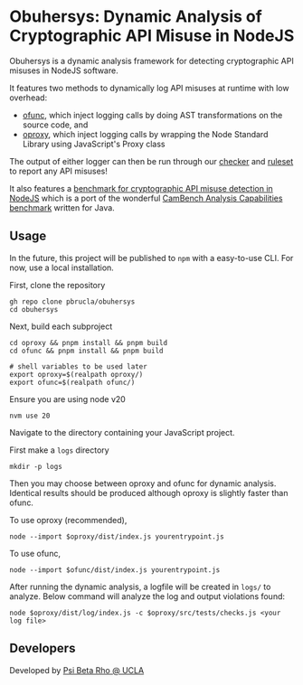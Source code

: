 # Obuhersys: Dynamic Analysis of Cryptographic API Misuse in NodeJS

<!-- _to be published in [MIT URTC 2024](https://urtc.mit.edu/)_ -->

Obuhersys is a dynamic analysis framework for detecting cryptographic API misuses in NodeJS software.

It features two methods to dynamically log API misuses at runtime with low overhead:
- [ofunc](ofunc/), which inject logging calls by doing AST transformations on the source code, and
- [oproxy](oproxy/), which inject logging calls by wrapping the Node Standard Library using JavaScript's Proxy class

The output of either logger can then be run through our [checker](oproxy/src/log/index.ts) and [ruleset](oproxy/src/tests/checks.js) to report any API misuses!

It also features a [benchmark for cryptographic API misuse detection in NodeJS](dataset/) which is a port of the wonderful [CamBench Analysis Capabilities benchmark](https://github.com/CROSSINGTUD/CamBench/tree/main/CamBench_Cap) written for Java.

## Usage

In the future, this project will be published to `npm` with a easy-to-use CLI. For now, use a local installation.

First, clone the repository
```shell
gh repo clone pbrucla/obuhersys
cd obuhersys
```

Next, build each subproject

```shell
cd oproxy && pnpm install && pnpm build
cd ofunc && pnpm install && pnpm build

# shell variables to be used later
export oproxy=$(realpath oproxy/)
export ofunc=$(realpath ofunc/)
```

Ensure you are using node v20
```shell
nvm use 20
```

Navigate to the directory containing your JavaScript project.

First make a `logs` directory
```shell
mkdir -p logs
```

Then you may choose between oproxy and ofunc for dynamic analysis.
Identical results should be produced although oproxy is slightly faster than ofunc.

To use oproxy (recommended),
```shell
node --import $oproxy/dist/index.js yourentrypoint.js
```

To use ofunc,
```shell
node --import $ofunc/dist/index.js yourentrypoint.js
```

After running the dynamic analysis, a logfile will be created in `logs/` to analyze.
Below command will analyze the log and output violations found:
```shell
node $oproxy/dist/log/index.js -c $oproxy/src/tests/checks.js <your log file>
```

## Developers

Developed by [Psi Beta Rho @ UCLA](https://github.com/pbrucla)
